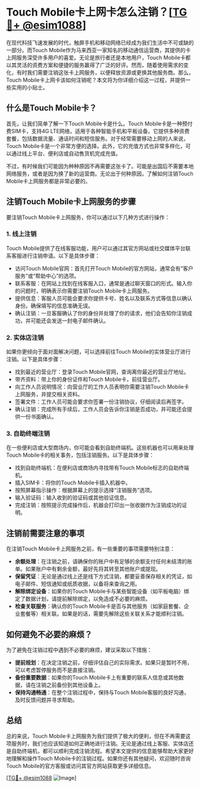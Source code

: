 # Touch Mobile卡上网卡怎么注销？[[TG💪+ @esim1088](https://t.me/s/esim1088)]

在现代科技飞速发展的时代，触屏手机和移动网络已经成为我们生活中不可或缺的一部分。而Touch Mobile作为马来西亚一家知名的移动通信运营商，其提供的卡上网服务深受许多用户的喜爱。无论是旅行者还是本地用户，Touch Mobile卡都以其灵活的资费方案和便捷的服务赢得了广泛的好评。然而，随着使用需求的变化，有时我们需要注销这张卡上网服务，以便释放资源或更换其他服务商。那么，Touch Mobile卡上网卡该如何注销呢？本文将为你详细介绍这一过程，并提供一些实用的小贴士。

## 什么是Touch Mobile卡？

首先，让我们简单了解一下Touch Mobile卡是什么。Touch Mobile卡是一种预付费SIM卡，支持4G LTE网络，适用于各种智能手机和平板设备。它提供多种资费套餐，包括数据流量、通话时间和短信服务。对于经常需要移动上网的人来说，Touch Mobile卡是一个非常方便的选择。此外，它的充值方式也非常多样化，可以通过线上平台、便利店或自动售货机完成充值。

不过，有时候我们可能因为种种原因不再需要这张卡了。可能是出国后不需要本地网络服务，或者是因为换了新的运营商。无论出于何种原因，了解如何注销Touch Mobile卡上网服务都是非常必要的。

## 注销Touch Mobile卡上网服务的步骤

要注销Touch Mobile卡上网服务，你可以通过以下几种方式进行操作：

### 1. 线上注销

Touch Mobile提供了在线客服功能，用户可以通过其官方网站或社交媒体平台联系客服进行注销申请。以下是具体步骤：

- 访问Touch Mobile官网：首先打开Touch Mobile的官方网站，通常会有“客户服务”或“帮助中心”的选项。
- 联系客服：在网站上找到在线客服入口，通常是通过聊天窗口的形式。输入你的问题时，明确表示你需要注销Touch Mobile卡上网服务。
- 提供信息：客服人员可能会要求你提供卡号、姓名以及联系方式等信息以确认身份。确保填写的信息准确无误。
- 确认注销：一旦客服确认了你的身份并处理了你的请求，他们会告知你注销成功，并可能还会发送一封电子邮件确认。

### 2. 实体店注销

如果你更倾向于面对面解决问题，可以选择前往Touch Mobile的实体营业厅进行注销。以下是具体步骤：

- 找到最近的营业厅：登录Touch Mobile官网，查询离你最近的营业厅地址。
- 带齐资料：带上你的身份证件和Touch Mobile卡，前往营业厅。
- 向工作人员说明情况：向营业厅的工作人员表明你需要注销Touch Mobile卡上网服务，并提交相关资料。
- 签署文件：工作人员可能会要求你签署一份注销协议，仔细阅读后再签字。
- 确认注销：完成所有手续后，工作人员会告诉你注销是否成功，并可能还会提供一份书面确认。

### 3. 自助终端注销

在一些便利店或大型商场内，你可能会看到自助终端机。这些机器也可以用来处理Touch Mobile卡的相关事务，包括注销服务。以下是具体步骤：

- 找到自助终端机：在便利店或商场内寻找带有Touch Mobile标志的自助终端机。
- 插入SIM卡：将你的Touch Mobile卡插入机器中。
- 按照屏幕指示操作：根据屏幕上的提示选择“注销服务”选项。
- 输入验证码：输入收到的验证码或其他验证信息。
- 完成注销：按照提示完成操作后，机器会打印出一张收据作为注销成功的证明。

## 注销前需要注意的事项

在注销Touch Mobile卡上网服务之前，有一些重要的事项需要特别注意：

- **余额处理**：在注销之前，请确保你的账户中有足够的余额支付任何未结清的账单。如果账户中有剩余金额，最好先将其转至其他账户或提现。
- **保留凭证**：无论是通过线上还是线下方式注销，都要妥善保存相关的凭证，如电子邮件、短信通知或纸质收据，以备将来查询之用。
- **解除绑定设备**：如果你的Touch Mobile卡与某些智能设备（如平板电脑）绑定了数据计划，请提前解除绑定，以免造成不必要的麻烦。
- **检查关联服务**：确认你的Touch Mobile卡是否与其他服务（如家庭套餐、企业套餐等）相关联。如果是的话，需要先解除这些关联关系才能顺利注销。

## 如何避免不必要的麻烦？

为了避免在注销过程中遇到不必要的麻烦，建议采取以下措施：

- **提前规划**：在决定注销之前，仔细评估自己的实际需求。如果只是暂时不用，可以考虑暂停服务而不是直接注销。
- **备份重要数据**：如果你的Touch Mobile卡上有重要的联系人信息或其他数据，请在注销之前备份到其他设备上。
- **保持沟通畅通**：在整个注销过程中，保持与Touch Mobile客服的良好沟通，及时反馈问题并寻求帮助。

## 总结

总的来说，Touch Mobile卡上网服务为我们提供了极大的便利，但在不再需要这项服务时，我们也应该知道如何正确地进行注销。无论是通过线上客服、实体店还是自助终端机，都可以顺利完成注销流程。希望本文提供的信息能够帮助大家更好地理解和操作Touch Mobile卡的注销过程。如果你还有其他疑问，欢迎随时咨询Touch Mobile的官方客服或访问其官方网站获取更多详细信息。

[[TG💪+ @esim1088](https://t.me/s/esim1088) ![Image](https://i.postimg.cc/4NQfJmqS/Snipaste-2025-05-13-00-14-12.png)]